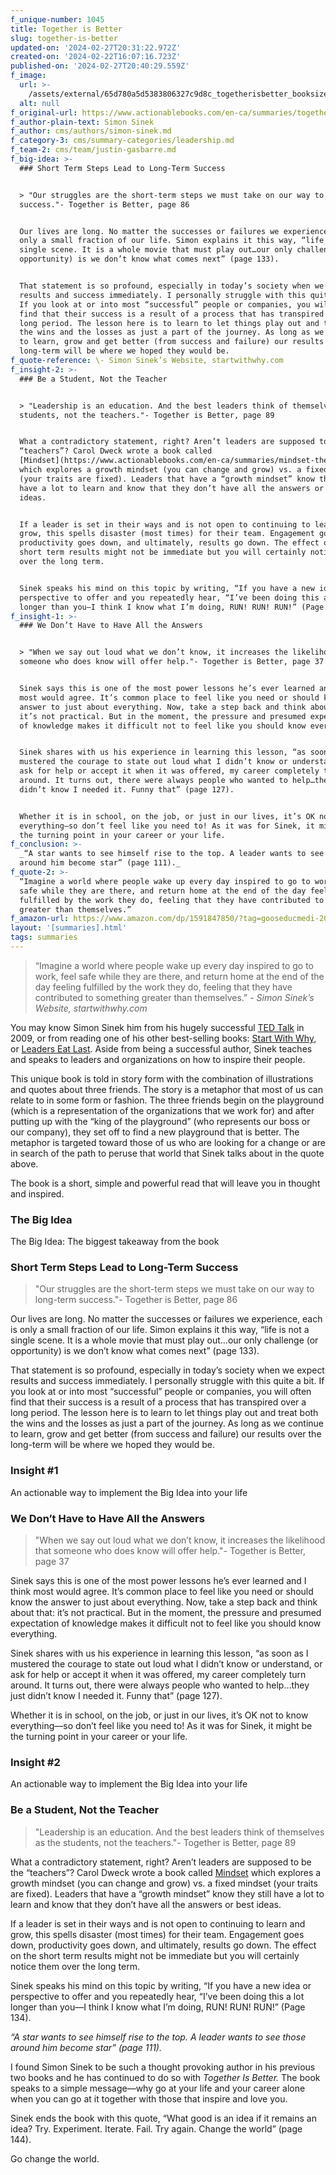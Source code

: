 ```yaml
---
f_unique-number: 1045
title: Together is Better
slug: together-is-better
updated-on: '2024-02-27T20:31:22.972Z'
created-on: '2024-02-22T16:07:16.723Z'
published-on: '2024-02-27T20:40:29.559Z'
f_image:
  url: >-
    /assets/external/65d780a5d5383806327c9d8c_togetherisbetter_booksize-1-94x144.jpeg
  alt: null
f_original-url: https://www.actionablebooks.com/en-ca/summaries/together-is-better/
f_author-plain-text: Simon Sinek
f_author: cms/authors/simon-sinek.md
f_category-3: cms/summary-categories/leadership.md
f_team-2: cms/team/justin-gasbarre.md
f_big-idea: >-
  ### Short Term Steps Lead to Long-Term Success


  > "Our struggles are the short-term steps we must take on our way to long-term
  success."- Together is Better, page 86


  Our lives are long. No matter the successes or failures we experience, each is
  only a small fraction of our life. Simon explains it this way, “life is not a
  single scene. It is a whole movie that must play out…our only challenge (or
  opportunity) is we don’t know what comes next” (page 133).


  That statement is so profound, especially in today’s society when we expect
  results and success immediately. I personally struggle with this quite a bit.
  If you look at or into most “successful” people or companies, you will often
  find that their success is a result of a process that has transpired over a
  long period. The lesson here is to learn to let things play out and treat both
  the wins and the losses as just a part of the journey. As long as we continue
  to learn, grow and get better (from success and failure) our results over the
  long-term will be where we hoped they would be.
f_quote-reference: \- Simon Sinek’s Website, startwithwhy.com
f_insight-2: >-
  ### Be a Student, Not the Teacher


  > "Leadership is an education. And the best leaders think of themselves as the
  students, not the teachers."- Together is Better, page 89


  What a contradictory statement, right? Aren’t leaders are supposed to be the
  “teachers”? Carol Dweck wrote a book called
  [Mindset](https://www.actionablebooks.com/en-ca/summaries/mindset-the-new-psychology-of-success/)
  which explores a growth mindset (you can change and grow) vs. a fixed mindset
  (your traits are fixed). Leaders that have a “growth mindset” know they still
  have a lot to learn and know that they don’t have all the answers or best
  ideas.


  If a leader is set in their ways and is not open to continuing to learn and
  grow, this spells disaster (most times) for their team. Engagement goes down,
  productivity goes down, and ultimately, results go down. The effect on the
  short term results might not be immediate but you will certainly notice them
  over the long term.


  Sinek speaks his mind on this topic by writing, “If you have a new idea or
  perspective to offer and you repeatedly hear, “I’ve been doing this a lot
  longer than you—I think I know what I’m doing, RUN! RUN! RUN!” (Page 134).
f_insight-1: >-
  ### We Don’t Have to Have All the Answers


  > "When we say out loud what we don’t know, it increases the likelihood that
  someone who does know will offer help."- Together is Better, page 37


  Sinek says this is one of the most power lessons he’s ever learned and I think
  most would agree. It’s common place to feel like you need or should know the
  answer to just about everything. Now, take a step back and think about that:
  it’s not practical. But in the moment, the pressure and presumed expectation
  of knowledge makes it difficult not to feel like you should know everything.


  Sinek shares with us his experience in learning this lesson, “as soon as I
  mustered the courage to state out loud what I didn’t know or understand, or
  ask for help or accept it when it was offered, my career completely turn
  around. It turns out, there were always people who wanted to help…they just
  didn’t know I needed it. Funny that” (page 127).


  Whether it is in school, on the job, or just in our lives, it’s OK not to know
  everything—so don’t feel like you need to! As it was for Sinek, it might be
  the turning point in your career or your life.
f_conclusion: >-
  _“A star wants to see himself rise to the top. A leader wants to see those
  around him become star” (page 111)._
f_quote-2: >-
  “Imagine a world where people wake up every day inspired to go to work, feel
  safe while they are there, and return home at the end of the day feeling
  fulfilled by the work they do, feeling that they have contributed to something
  greater than themselves.”
f_amazon-url: https://www.amazon.com/dp/1591847850/?tag=gooseducmedi-20
layout: '[summaries].html'
tags: summaries
---
```


> “Imagine a world where people wake up every day inspired to go to work, feel safe while they are there, and return home at the end of the day feeling fulfilled by the work they do, feeling that they have contributed to something greater than themselves.” _\- Simon Sinek’s Website, startwithwhy.com_

You may know Simon Sinek him from his hugely successful [TED Talk](https://www.ted.com/talks/simon_sinek_how_great_leaders_inspire_action?language=en) in 2009, or from reading one of his other best-selling books: [Start With Why,](https://www.actionablebooks.com/en-ca/summaries/start-with-why/) or [Leaders Eat Last](https://www.actionablebooks.com/en-ca/summaries/leaders-eat-last/). Aside from being a successful author, Sinek teaches and speaks to leaders and organizations on how to inspire their people.

This unique book is told in story form with the combination of illustrations and quotes about three friends. The story is a metaphor that most of us can relate to in some form or fashion. The three friends begin on the playground (which is a representation of the organizations that we work for) and after putting up with the “king of the playground” (who represents our boss or our company), they set off to find a new playground that is better. The metaphor is targeted toward those of us who are looking for a change or are in search of the path to peruse that world that Sinek talks about in the quote above.

The book is a short, simple and powerful read that will leave you in thought and inspired.

### The Big Idea

The Big Idea: The biggest takeaway from the book

### Short Term Steps Lead to Long-Term Success

> "Our struggles are the short-term steps we must take on our way to long-term success."- Together is Better, page 86

Our lives are long. No matter the successes or failures we experience, each is only a small fraction of our life. Simon explains it this way, “life is not a single scene. It is a whole movie that must play out…our only challenge (or opportunity) is we don’t know what comes next” (page 133).

That statement is so profound, especially in today’s society when we expect results and success immediately. I personally struggle with this quite a bit. If you look at or into most “successful” people or companies, you will often find that their success is a result of a process that has transpired over a long period. The lesson here is to learn to let things play out and treat both the wins and the losses as just a part of the journey. As long as we continue to learn, grow and get better (from success and failure) our results over the long-term will be where we hoped they would be.

### Insight #1

An actionable way to implement the Big Idea into your life

### We Don’t Have to Have All the Answers

> "When we say out loud what we don’t know, it increases the likelihood that someone who does know will offer help."- Together is Better, page 37

Sinek says this is one of the most power lessons he’s ever learned and I think most would agree. It’s common place to feel like you need or should know the answer to just about everything. Now, take a step back and think about that: it’s not practical. But in the moment, the pressure and presumed expectation of knowledge makes it difficult not to feel like you should know everything.

Sinek shares with us his experience in learning this lesson, “as soon as I mustered the courage to state out loud what I didn’t know or understand, or ask for help or accept it when it was offered, my career completely turn around. It turns out, there were always people who wanted to help…they just didn’t know I needed it. Funny that” (page 127).

Whether it is in school, on the job, or just in our lives, it’s OK not to know everything—so don’t feel like you need to! As it was for Sinek, it might be the turning point in your career or your life.

### Insight #2

An actionable way to implement the Big Idea into your life

### Be a Student, Not the Teacher

> "Leadership is an education. And the best leaders think of themselves as the students, not the teachers."- Together is Better, page 89

What a contradictory statement, right? Aren’t leaders are supposed to be the “teachers”? Carol Dweck wrote a book called [Mindset](https://www.actionablebooks.com/en-ca/summaries/mindset-the-new-psychology-of-success/) which explores a growth mindset (you can change and grow) vs. a fixed mindset (your traits are fixed). Leaders that have a “growth mindset” know they still have a lot to learn and know that they don’t have all the answers or best ideas.

If a leader is set in their ways and is not open to continuing to learn and grow, this spells disaster (most times) for their team. Engagement goes down, productivity goes down, and ultimately, results go down. The effect on the short term results might not be immediate but you will certainly notice them over the long term.

Sinek speaks his mind on this topic by writing, “If you have a new idea or perspective to offer and you repeatedly hear, “I’ve been doing this a lot longer than you—I think I know what I’m doing, RUN! RUN! RUN!” (Page 134).

_“A star wants to see himself rise to the top. A leader wants to see those around him become star” (page 111)._

I found Simon Sinek to be such a thought provoking author in his previous two books and he has continued to do so with _Together Is Better._ The book speaks to a simple message—why go at your life and your career alone when you can go at it together with those that inspire and love you.

Sinek ends the book with this quote, “What good is an idea if it remains an idea? Try. Experiment. Iterate. Fail. Try again. Change the world” (page 144).

Go change the world.
